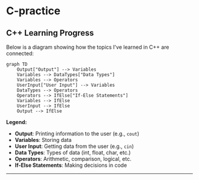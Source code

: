 
# C-practice

## C++ Learning Progress

Below is a diagram showing how the topics I've learned in C++ are connected:

```mermaid
graph TD
	Output["Output"] --> Variables
	Variables --> DataTypes["Data Types"]
	Variables --> Operators
	UserInput["User Input"] --> Variables
	DataTypes --> Operators
	Operators --> IfElse["If-Else Statements"]
	Variables --> IfElse
	UserInput --> IfElse
	Output --> IfElse
```

**Legend:**
- **Output**: Printing information to the user (e.g., `cout`)
- **Variables**: Storing data
- **User Input**: Getting data from the user (e.g., `cin`)
- **Data Types**: Types of data (int, float, char, etc.)
- **Operators**: Arithmetic, comparison, logical, etc.
- **If-Else Statements**: Making decisions in code

---